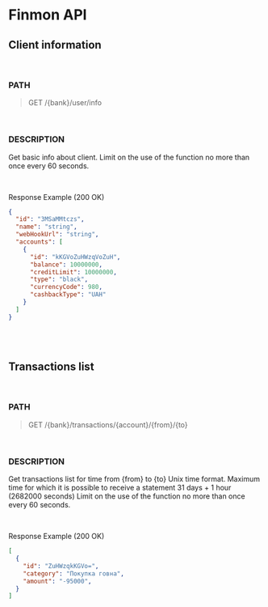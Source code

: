 # Finmon API

## **Client information**
<br/>

### PATH

> GET /{bank}/user/info

<br/>

### DESCRIPTION
Get basic info about client. Limit on the use of the function no more than once every 60 seconds.

<br/>

Response Example (200 OK)
``` json
{
  "id": "3MSaMMtczs",
  "name": "string",
  "webHookUrl": "string",
  "accounts": [
    {
      "id": "kKGVoZuHWzqVoZuH",
      "balance": 10000000,
      "creditLimit": 10000000,
      "type": "black",
      "currencyCode": 980,
      "cashbackType": "UAH"
    }
  ]
}
````
<br/>
<br/>

## **Transactions list**
<br/>

### PATH

> GET /{bank}/transactions/{account}/{from}/{to}

<br/>

### DESCRIPTION
Get transactions list for time from {from} to {to} Unix time format. Maximum time for which it is possible to receive a statement 31 days + 1 hour (2682000 seconds) Limit on the use of the function no more than once every 60 seconds.

<br/>

Response Example (200 OK)
``` json
[
  {
    "id": "ZuHWzqkKGVo=",
    "category": "Покупка говна",
    "amount": "-95000",
  }
]
````